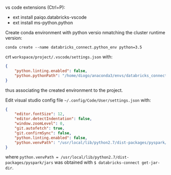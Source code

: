vs code extensions (Ctrl+P):
+ ext install paiqo.databricks-vscode
+ ext install ms-python.python

Create conda environment with python versio nmatching the cluster runtime version:

```conda create --name databricks_connect.python_env python=3.5```

crt `workspace/project/.vscode/settings.json` with:

```json
{
    "python.linting.enabled": false,
    "python.pythonPath": "/home/diogo/anaconda3/envs/databricks_connect.python_env/bin/python"
}
```
thus associating the created environment to the project. 

Edit visual studio config file `~/.config/Code/User/settings.json` with:

```json
{
    "editor.fontSize": 12,
    "editor.detectIndentation": false,
    "window.zoomLevel": 0,
    "git.autofetch": true,
    "git.confirmSync": false,
    "python.linting.enabled": false,
    "python.venvPath": "/usr/local/lib/python2.7/dist-packages/pyspark/jars"
}
```
where `python.venvPath = /usr/local/lib/python2.7/dist-packages/pyspark/jars` was obtained with `$ databricks-connect get-jar-dir`.